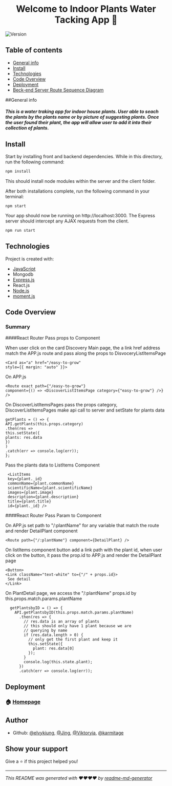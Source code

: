 <h1 align="center">Welcome to Indoor Plants Water Tacking App 👋</h1>
<p>
  <img alt="Version" src="https://img.shields.io/badge/version-1.0.0-blue.svg?cacheSeconds=2592000" />
</p>

## Table of contents

- [General info](#general-info)
- [Install](#Install)
- [Technologies](#technologies)
- [Code Overview](#Code-Overview)
- [Deployment](#Deployment)
- [Beck-end Server Route Sequence Diagram](#Beck-end-Server-Route)

##General info

<h5>
This is a water traking app for indoor house plants. User able to seach the plants by the plants name or by picture of suggesting plants. Once the user found their plant, the app will allow user to add it into their collection of plants.
</h5>

## Install

Start by installing front and backend dependencies. While in this directory, run the following command:

```sh
npm install
```

This should install node modules within the server and the client folder.

After both installations complete, run the following command in your terminal:

```
npm start
```

Your app should now be running on http://localhost:3000. The Express server should intercept any AJAX requests from the client.

```sh
npm run start
```

## Technologies

Project is created with:

- [JavaScript](https://www.javascript.com/)
- Mongodb
- [Express.js](https://expressjs.com/)
- React.js
- [Node.js](https://nodejs.org/)
- [moment.js](https://momentjs.com/)

## Code Overview

### Summary

####React Router Pass props to Component

When user click on the card Discovery Main page, the a link href address match the APP.js route and pass along the props to DisvoceryListItemsPage

```
<Card as="a" href="/easy-to-grow"
style={{ margin: "auto" }}>
```

On APP.js

```
<Route exact path={"/easy-to-grow"}
component={() => <DiscoverListItemsPage category={"easy-to-grow"} />} />
```

On DiscoverListItemsPages pass the props category, DiscoverListItemsPages make api call to server and setState for plants data

```
getPlants = () => {
API.getPlants(this.props.category)
.then(res =>
this.setState({
plants: res.data
})
)
.catch(err => console.log(err));
};
```

Pass the plants data to ListItems Component

```
 <ListItems
 key={plant._id}
 commonName={plant.commonName}
 scientificName={plant.scientificName}
 images={plant.image}
 description={plant.description}
 title={plant.title}
 id={plant._id} />

```

####React Router Pass Param to Component

On APP.js set path to "/:plantName" for any variable that match the route and render DetailPlant component

```
<Route path={"/:plantName"} component={DetailPlant} />
```

On listItems component button add a link path with the plant id, when user click on the button, it pass the prop.id to APP.js and render the DetailPlant page

```
<Button>
<Link className="text-white" to={"/" + props.id}>
 See detail
</Link>
```

On PlantDetail page, we access the "/:plantName" props.id by this.props.match.params.plantName

```
  getPlantsbyID = () => {
    API.getPlantsbyID(this.props.match.params.plantName)
      .then(res => {
        // res.data is an array of plants
        // this should only have 1 plant because we are
        // querying by name
        if (res.data.length > 0) {
          // only get the first plant and keep it
          this.setState({
            plant: res.data[0]
          });
        }
        console.log(this.state.plant);
      })
      .catch(err => console.log(err));
```

## Deployment

### 🏠 [Homepage](https://indoor-plants.herokuapp.com/)

## Author

- Github: [@elvykiung](https://github.com/elvykiung), [@Jing](https://github.com/redbubble-ash), [@Viktoryia](https://github.com/Victoriaspurlieu), [@karmitage](https://github.com/karmitage)

## Show your support

Give a ⭐️ if this project helped you!

---

_This README was generated with ❤️❤️❤️❤️  by [readme-md-generator](https://github.com/kefranabg/readme-md-generator)_

```

```
